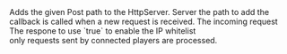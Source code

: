 <function name="Post" parent="HttpServer" type="classfunc">
	<description>
		Adds the given Post path to the HttpServer.
		<added version="0.7"></added>
	</description>
	<realm>Server</realm>
	<args>
		<arg name="path" type="string">the path to add</arg>
		<arg name="callback" type="function">
			the callback is called when a new request is received.
			<callback>
				<arg name="request" type="HttpRequest">The incoming request</arg>
				<arg name="response" type="HttpResponse">The respone to use</arg>
			</callback>
		</arg>
		<arg name="ipWhitelist" type="boolean" default="false">
			`true` to enable the IP whitelist<br>
			only requests sent by connected players are processed.
		</arg>
	</args>
</function>